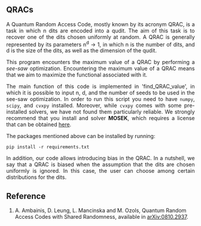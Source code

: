 QRACs
-----
<div align="justify">
A Quantum Random Access Code, mostly known by its acronym QRAC, is a task in which n dits are encoded into a qudit. The aim of this task is to recover one of the dits chosen uniformly at random. A QRAC is generally represented by its parameters n<sup>d</sup> &#8594; 1, in which n is the number of dits, and d is the size of the dits, as well as the dimension of the qudit.

This program encounters the maximum value of a QRAC by performing a _see-saw_ optimization. Encountering the maximum value of a QRAC means that we aim to maximize the functional associated with it.

The main function of this code is implemented in 'find_QRAC_value', in which it is possible to input n, d, and the number of seeds to be used in the see-saw optimization. In order to run this script you need to have `numpy`, `scipy`, and `cvxpy` installed. Moreover, while `cvxpy` comes with some pre-installed solvers, we have not found them particularly reliable. We strongly recommend that you install and solver __MOSEK__, which requires a license that can be obtained [here](https://www.mosek.com/products/academic-licenses/).

The packages mentioned above can be installed by running:

```
pip install -r requirements.txt
```

In addition, our code allows introducing bias in the QRAC. In a nutshell, we say that a QRAC is biased when the assumption that the dits are chosen uniformly is ignored. In this case, the user can choose among certain distributions for the dits.

</div>

Reference
----------
1. A. Ambainis, D. Leung, L. Mancinska and M. Ozols, Quantum Random Access Codes with Shared Randomness, available in [arXiv:0810.2937](https://arxiv.org/abs/0810.2937).
